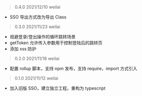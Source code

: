> 0.4.0 2021/12/10 weilai

-   SSO 导出方式改为导出 Class

> 0.3.0 2021/11/23 weilai

-   规避登录/登出操作的循环跳转场景
-   getToken 允许传入参数用于控制登陆后的跳转页
-   添加 xss 防护

> 0.2.0 2021/11/18 weilai

-   配置 rollup 脚本，支持 npm 发布，支持 require，import 方式引入

> 0.1.0 2021/11/12 weilai

-   加入旧版 SSO，建立独立工程，重构为 typescript
